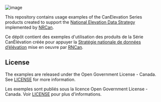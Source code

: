 ![image](https://github.com/user-attachments/assets/7fb631a8-8405-4592-9897-991f8123cd02)

This repository contains usage examples of the CanElevation Series products created to support the [National Elevation Data Strategy](https://natural-resources.canada.ca/maps-tools-publications/satellite-elevation-air-photos/national-elevation-data-strategy) implemented by [NRCan](https://natural-resources.canada.ca/).

Ce dépôt contient des exemples d'utilisation des produits de la Série CanÉlévation créée pour appuyer la [Stratégie nationale de données d’élévation](https://ressources-naturelles.canada.ca/carte-outils-publications/imagerie-satellitaire-donnees-elevation-photos-aeriennes/strategie-nationale-donnees-elevation) mise en oeuvre par [RNCan](https://ressources-naturelles.canada.ca/).

## License
The examples are released under the Open Government License - Canada. See [LICENSE](./LICENSE.md) for more information.

Les exemples sont publiés sous la licence Open Government License - Canada. Voir [LICENSE](./LICENSE_FR.md) pour plus d'informations.

